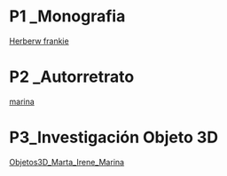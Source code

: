 # P1 _Monografia
[Herberw frankie](https://github.com/Minitowers/P1_2_Monografia/blob/master/Herber%20w%20frankie.pdf)

# P2 _Autorretrato
[marina](marina_torrecillas_autorretrato/marina_torrecillas_autorretrato.pde)

# P3_Investigación Objeto 3D
[Objetos3D_Marta_Irene_Marina](Objetos3D_Marta_Irene_Marina.pdf)



